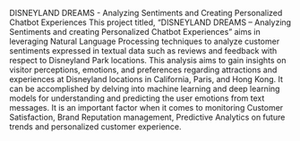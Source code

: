 DISNEYLAND DREAMS - Analyzing
Sentiments and Creating Personalized
Chatbot Experiences
This project titled, “DISNEYLAND DREAMS – Analyzing Sentiments and creating Personalized
Chatbot Experiences” aims in leveraging Natural Language Processing techniques to analyze
customer sentiments expressed in textual data such as reviews and feedback with respect to
Disneyland Park locations.
This analysis aims to gain insights on visitor perceptions, emotions, and preferences
regarding attractions and experiences at Disneyland locations in California, Paris, and Hong
Kong. It can be accomplished by delving into machine learning and deep learning models for
understanding and predicting the user emotions from text messages.
It is an important factor when it comes to monitoring Customer Satisfaction, Brand
Reputation management, Predictive Analytics on future trends and personalized customer
experience.

